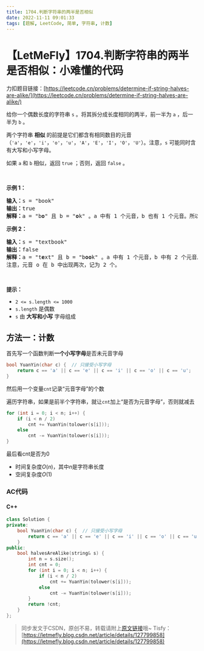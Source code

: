 ```yaml
---
title: 1704.判断字符串的两半是否相似
date: 2022-11-11 09:01:33
tags: [题解, LeetCode, 简单, 字符串, 计数]
---
```


# 【LetMeFly】1704.判断字符串的两半是否相似：小难懂的代码

力扣题目链接：[https://leetcode.cn/problems/determine-if-string-halves-are-alike/](https://leetcode.cn/problems/determine-if-string-halves-are-alike/)

<p>给你一个偶数长度的字符串 <code>s</code> 。将其拆分成长度相同的两半，前一半为 <code>a</code> ，后一半为 <code>b</code> 。</p>

<p>两个字符串 <strong>相似</strong> 的前提是它们都含有相同数目的元音（<code>'a'</code>，<code>'e'</code>，<code>'i'</code>，<code>'o'</code>，<code>'u'</code>，<code>'A'</code>，<code>'E'</code>，<code>'I'</code>，<code>'O'</code>，<code>'U'</code>）。注意，<code>s</code> 可能同时含有大写和小写字母。</p>

<p>如果<em> </em><code>a</code><em> </em>和<em> </em><code>b</code> 相似，返回 <code>true</code> ；否则，返回 <code>false</code> 。</p>

<p>&nbsp;</p>

<p><strong>示例 1：</strong></p>

<pre>
<strong>输入：</strong>s = "book"
<strong>输出：</strong>true
<strong>解释：</strong>a = "b<strong>o</strong>" 且 b = "<strong>o</strong>k" 。a 中有 1 个元音，b 也有 1 个元音。所以，a 和 b 相似。
</pre>

<p><strong>示例 2：</strong></p>

<pre>
<strong>输入：</strong>s = "textbook"
<strong>输出：</strong>false
<strong>解释：</strong>a = "t<strong>e</strong>xt" 且 b = "b<strong>oo</strong>k" 。a 中有 1 个元音，b 中有 2 个元音。因此，a 和 b 不相似。
注意，元音 o 在 b 中出现两次，记为 2 个。
</pre>

<p>&nbsp;</p>

<p><strong>提示：</strong></p>

<ul>
	<li><code>2 &lt;= s.length &lt;= 1000</code></li>
	<li><code>s.length</code> 是偶数</li>
	<li><code>s</code> 由 <strong>大写和小写</strong> 字母组成</li>
</ul>


    
## 方法一：计数

首先写一个函数判断**一个小写字母**是否未元音字母

```cpp
bool YuanYin(char c) {  // 只接受小写字母
    return c == 'a' || c == 'e' || c == 'i' || c == 'o' || c == 'u';
}
```

然后用一个变量```cnt```记录“元音字母”的个数

遍历字符串，如果是前半个字符串，就让```cnt```加上“是否为元音字母”，否则就减去

```cpp
for (int i = 0; i < n; i++) {
    if (i < n / 2)
        cnt += YuanYin(tolower(s[i]));
    else
        cnt -= YuanYin(tolower(s[i]));
}
```

最后看cnt是否为0

+ 时间复杂度$O(n)$，其中$n$是字符串长度
+ 空间复杂度$O(1)$

### AC代码

#### C++

```cpp
class Solution {
private:
    bool YuanYin(char c) {  // 只接受小写字母
        return c == 'a' || c == 'e' || c == 'i' || c == 'o' || c == 'u';
    }
public:
    bool halvesAreAlike(string& s) {
        int n = s.size();
        int cnt = 0;
        for (int i = 0; i < n; i++) {
            if (i < n / 2)
                cnt += YuanYin(tolower(s[i]));
            else
                cnt -= YuanYin(tolower(s[i]));
        }
        return !cnt;
    }
};
```

> 同步发文于CSDN，原创不易，转载请附上[原文链接](https://blog.tisfy.eu.org/2022/11/11/LeetCode%201704.%E5%88%A4%E6%96%AD%E5%AD%97%E7%AC%A6%E4%B8%B2%E7%9A%84%E4%B8%A4%E5%8D%8A%E6%98%AF%E5%90%A6%E7%9B%B8%E4%BC%BC/)哦~
> Tisfy：[https://letmefly.blog.csdn.net/article/details/127799858](https://letmefly.blog.csdn.net/article/details/127799858)
